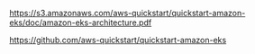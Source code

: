 
https://s3.amazonaws.com/aws-quickstart/quickstart-amazon-eks/doc/amazon-eks-architecture.pdf

https://github.com/aws-quickstart/quickstart-amazon-eks

